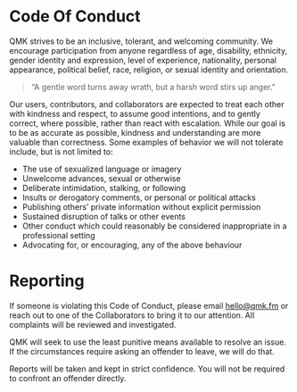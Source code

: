 # Code Of Conduct

QMK strives to be an inclusive, tolerant, and welcoming community. We encourage participation from anyone regardless of age, disability, ethnicity, gender identity and expression, level of experience, nationality, personal appearance, political belief, race, religion, or sexual identity and orientation.

> “A gentle word turns away wrath, but a harsh word stirs up anger."

Our users, contributors, and collaborators are expected to treat each other with kindness and respect, to assume good intentions, and to gently correct, where possible, rather than react with escalation. While our goal is to be as accurate as possible, kindness and understanding are more valuable than correctness. Some examples of behavior we will not tolerate include, but is not limited to:

* The use of sexualized language or imagery
* Unwelcome advances, sexual or otherwise
* Deliberate intimidation, stalking, or following
* Insults or derogatory comments, or personal or political attacks
* Publishing others’ private information without explicit permission
* Sustained disruption of talks or other events
* Other conduct which could reasonably be considered inappropriate in a professional setting
* Advocating for, or encouraging, any of the above behaviour

# Reporting

If someone is violating this Code of Conduct, please email hello@qmk.fm or reach out to one of the Collaborators to bring it to our attention. All complaints will be reviewed and investigated.

QMK will seek to use the least punitive means available to resolve an issue. If the circumstances require asking an offender to leave, we will do that.

Reports will be taken and kept in strict confidence. You will not be required to confront an offender directly.
